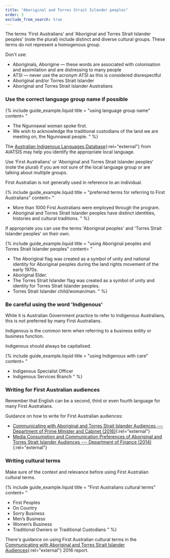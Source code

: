 ```yaml
---
title: "Aboriginal and Torres Strait Islander peoples"
order: 3
exclude_from_search: true
---
```


The terms 'First Australians' and 'Aboriginal and Torres Strait Islander peoples' (note the plural) include distinct and diverse cultural groups. These terms do not represent a homogenous group.

Don't use:

- Aboriginals, Aborigine — these words are associated with colonisation and assimilation and are distressing to many people
- ATSI — never use the acronym ATSI as this is considered disrespectful
- Aboriginal and/or Torres Strait Islander
- Aboriginal and Torres Strait Islander Australians

### Use the correct language group name if possible

{% include guide_example.liquid
  title = "using language group name"
  content= "
- The Ngunnawal woman spoke first.
- We wish to acknowledge the traditional custodians of the land we are meeting on, the Ngunnawal people.
"
%}

The [Australian Indigenous Languages Database](https://collection.aiatsis.gov.au/austlang/search){:rel="external"} from AIATSIS may help you identify the appropriate local language.

Use 'First Australians' or 'Aboriginal and Torres Strait Islander peoples' (note the plural) if you are not sure of the local language group or are talking about multiple groups.

First Australian is not generally used in reference to an individual.

{% include guide_example.liquid
  title = "preferred terms for referring to First Australians"
  content= "
- More than 1000 First Australians were employed through the program.
- Aboriginal and Torres Strait Islander peoples have distinct identities, histories and cultural traditions.
"
%}

If appropriate you can use the terms 'Aboriginal peoples' and 'Torres Strait Islander peoples' on their own.

{% include guide_example.liquid
  title = "using Aboriginal peoples and Torres Strait Islander peoples"
  content= "
- The Aboriginal flag was created as a symbol of unity and national identity for Aboriginal peoples during the land rights movement of the early 1970s.
- Aboriginal Elder.
- The Torres Strait Islander flag was created as a symbol of unity and identity for Torres Strait Islander peoples.
- Torres Strait Islander child/woman/man.
"
%}

### Be careful using the word 'Indigenous'

While it is Australian Government practice to refer to Indigenous Australians, this is not preferred by many First Australians.

Indigenous is the common term when referring to a business entity or business function.

Indigenous should always be capitalised.

{% include guide_example.liquid
  title = "using Indigenous with care"
  content= "
- Indigenous Specialist Officer
- Indigenous Services Branch
"
%}

### Writing for First Australian audiences

Remember that English can be a second, third or even fourth language for many First Australians.

Guidance on how to write for First Australian audiences:

- [Communicating with Aboriginal and Torres Strait Islander Audiences --- Department of Prime Minister and Cabinet (2016)](https://www.pmc.gov.au/resource-centre/indigenous-affairs/communicating-aboriginal-and-torres-strait-islander-audiences){:rel="external"}
- [Media Consumption and Communication Preferences of Aboriginal and Torres Strait Islander Audiences --- Department of Finance (2014)](http://www.finance.gov.au/advertising/indigenous-communications-research/){:rel="external"}

### Writing cultural terms

Make sure of the context and relevance before using First Australian cultural terms.

{% include guide_example.liquid
  title = "First Australians cultural terms"
  content= "
- First Peoples
- On Country
- Sorry Business
- Men’s Business
- Women’s Business
- Traditional Owners or Traditional Custodians
"
%}

There's guidance on using First Australian cultural terms in the [Communicating with Aboriginal and Torres Strait Islander Audiences](https://www.pmc.gov.au/resource-centre/indigenous-affairs/communicating-aboriginal-and-torres-strait-islander-audiences){:rel="external"} 2016 report.
